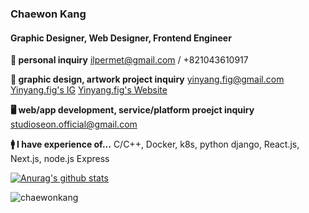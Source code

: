 ### Chaewon Kang
#### Graphic Designer, Web Designer, Frontend Engineer

**🔐  personal inquiry**
ilpermet@gmail.com / +821043610917

**🎨  graphic design, artwork project inquiry**
yinyang.fig@gmail.com [Yinyang.fig's IG](https://instagram.com/yinyang.fig) [Yinyang.fig's Website](https://yin-yang.work)

**🖥  web/app development, service/platform proejct inquiry** 
studioseon.official@gmail.com

**🚹  I have experience of...**
C/C++, Docker, k8s, python django, React.js, Next.js, node.js Express

[![Anurag's github stats](https://github-readme-stats.vercel.app/api?username=chaewonkang&show_icons=true&theme=vue)](https://github.com/anuraghazra/github-readme-stats)

<p><img align="center" src="https://github-readme-stats.vercel.app/api/top-langs?username=chaewonkang&show_icons=true&locale=en&layout=compact" alt="chaewonkang" /></p>

